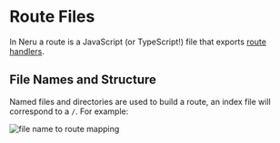 # Route Files

In Neru a route is a JavaScript (or TypeScript!) file that exports [route handlers](/guide/routes/handlers).

## File Names and Structure

Named files and directories are used to build a route, an index file will correspond to a `/`. For example:

![file name to route mapping](/file-tree.png)
